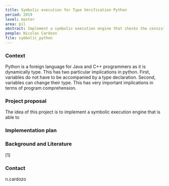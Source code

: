 ```yaml
---
title: Symbolic execution for Type Verification Python 
period: 2019
level: master
area: pil
abstract: Implement a symbolic execution engine that checks the consistency of variable types
people: Nicolas Cardozo
file: symbolic_python
---
```


### Context
Python is a foreign language for Java and C++ programmers as it is dynamically type. This has two particular implications in python. First, variables do not have to be accompanied by a type declaration. Second, variables can change their type. This has very important implications in terms of program comprehension. 

### Project proposal
The idea of this project is to implement a symbolic execution engine that is able to 

### Implementation plan

### Background and Literature
[1]

### Contact
n.cardozo
